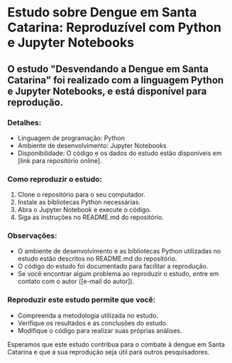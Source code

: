 # Estudo sobre Dengue em Santa Catarina: Reproduzível com Python e Jupyter Notebooks

## O estudo "Desvendando a Dengue em Santa Catarina" foi realizado com a linguagem Python e Jupyter Notebooks, e está disponível para reprodução.

### Detalhes:

- Linguagem de programação: Python
- Ambiente de desenvolvimento: Jupyter Notebooks
- Disponibilidade: O código e os dados do estudo estão disponíveis em [link para repositório online].

### Como reproduzir o estudo:

1. Clone o repositório para o seu computador.
2. Instale as bibliotecas Python necessárias.
3. Abra o Jupyter Notebook e execute o código.
4. Siga as instruções no README.md do repositório.

### Observações:

- O ambiente de desenvolvimento e as bibliotecas Python utilizadas no estudo estão descritos no README.md do repositório.
- O código do estudo foi documentado para facilitar a reprodução.
- Se você encontrar algum problema ao reproduzir o estudo, entre em contato com o autor ([e-mail do autor]).

### Reproduzir este estudo permite que você:

- Compreenda a metodologia utilizada no estudo.
- Verifique os resultados e as conclusões do estudo.
- Modifique o código para realizar suas próprias análises.

Esperamos que este estudo contribua para o combate à dengue em Santa Catarina e que a sua reprodução seja útil para outros pesquisadores.